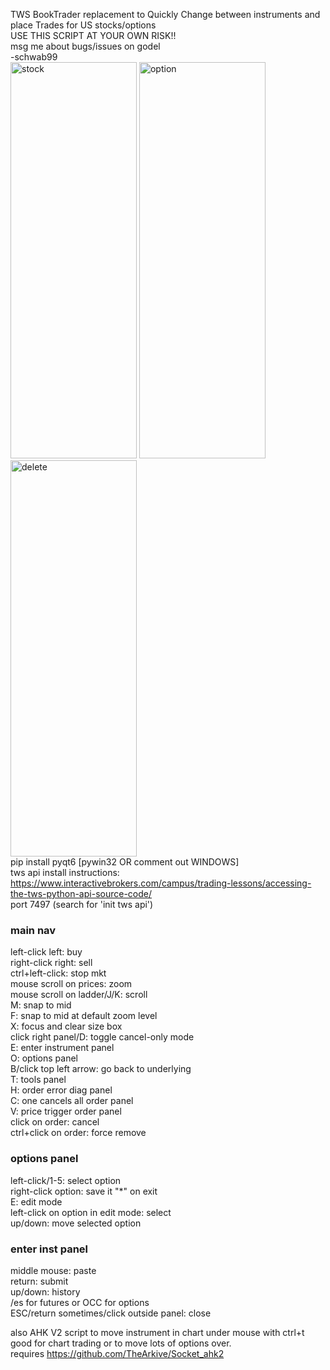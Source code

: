 TWS BookTrader replacement to Quickly Change between instruments and place Trades for US stocks/options  
USE THIS SCRIPT AT YOUR OWN RISK!!  
msg me about bugs/issues on godel  
-schwab99  
<img width="202" height="634" alt="stock" src="https://github.com/user-attachments/assets/95519f04-884a-48d9-bbda-3335fd873cb6" />
<img width="202" height="634" alt="option" src="https://github.com/user-attachments/assets/c0265deb-2212-4c71-a3dd-f8da32991589" />
<img width="202" height="634" alt="delete" src="https://github.com/user-attachments/assets/cf9c5935-6ebd-4970-86d6-d901627a9ee1" />  
pip install pyqt6 [pywin32 OR comment out WINDOWS]  
tws api install instructions: https://www.interactivebrokers.com/campus/trading-lessons/accessing-the-tws-python-api-source-code/  
port 7497 (search for 'init tws api')

### main nav
left-click left: buy  
right-click right: sell  
ctrl+left-click: stop mkt  
mouse scroll on prices: zoom  
mouse scroll on ladder/J/K: scroll  
M: snap to mid  
F: snap to mid at default zoom level  
X: focus and clear size box  
click right panel/D: toggle cancel-only mode  
E: enter instrument panel  
O: options panel  
B/click top left arrow: go back to underlying  
T: tools panel  
H: order error diag panel  
C: one cancels all order panel  
V: price trigger order panel  
click on order: cancel  
ctrl+click on order: force remove

### options panel
left-click/1-5: select option  
right-click option: save it "*" on exit  
E: edit mode  
left-click on option in edit mode: select  
up/down: move selected option

### enter inst panel
middle mouse: paste  
return: submit  
up/down: history  
/es for futures or OCC for options  
ESC/return sometimes/click outside panel: close  

also AHK V2 script to move instrument in chart under mouse with ctrl+t  
good for chart trading or to move lots of options over.  
requires https://github.com/TheArkive/Socket_ahk2
